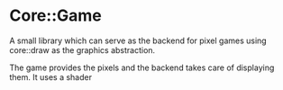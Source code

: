 # Core::Game

A small library which can serve as the backend for pixel games using core::draw as the graphics abstraction.

The game provides the pixels and the backend takes care of displaying them. It uses a shader